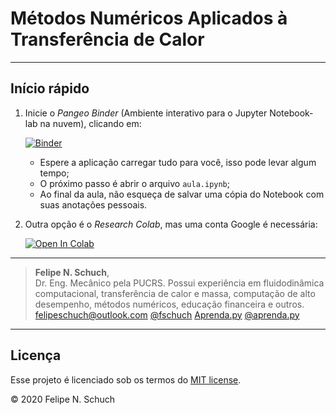 # Métodos Numéricos Aplicados à Transferência de Calor

-----

## Início rápido

1. Inicie o _Pangeo Binder_ (Ambiente interativo para o Jupyter Notebook-lab na nuvem), clicando em:

    [![Binder](https://binder.pangeo.io/badge_logo.svg)](https://binder.pangeo.io/v2/gh/fschuch/Python-Transferencia-de-Calor/master/)

    * Espere a aplicação carregar tudo para você, isso pode levar algum tempo;
    * O próximo passo é abrir o arquivo `aula.ipynb`;
    * Ao final da aula, não esqueça de salvar uma cópia do Notebook com suas anotações pessoais.

2. Outra opção é o _Research Colab_, mas uma conta Google é necessária:

    <a href="https://colab.research.google.com/github/fschuch/Python-Transferencia-de-Calor/blob/master/aula.ipynb" target="_parent"><img src="https://colab.research.google.com/assets/colab-badge.svg" alt="Open In Colab"/></a>

-----

> **Felipe N. Schuch**,<br>
> Dr. Eng. Mecânico pela PUCRS. Possui experiência em fluidodinâmica computacional, transferência de calor e massa, computação de alto desempenho, métodos numéricos, educação financeira e outros.<br>
> [felipeschuch@outlook.com](mailto:felipeschuch@outlook.com "Email") [@fschuch](https://twitter.com/fschuch "Twitter") [Aprenda.py](https://fschuch.github.io/aprenda.py "Blog") [@aprenda.py](https://www.instagram.com/aprenda.py/ "Instagram")<br>

----

## Licença

Esse projeto é licenciado sob os termos do [MIT license](https://github.com/fschuch/Python-Transferencia-de-Calor/blob/master/LICENSE).

© 2020 Felipe N. Schuch
